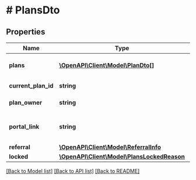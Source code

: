 # # PlansDto

## Properties

Name | Type | Description | Notes
------------ | ------------- | ------------- | -------------
**plans** | [**\OpenAPI\Client\Model\PlanDto[]**](PlanDto.md) | The available plans. |
**current_plan_id** | **string** | The current plan id. | [optional]
**plan_owner** | **string** | The plan owner. | [optional]
**portal_link** | **string** | The link to the management portal. | [optional]
**referral** | [**\OpenAPI\Client\Model\ReferralInfo**](ReferralInfo.md) |  | [optional]
**locked** | [**\OpenAPI\Client\Model\PlansLockedReason**](PlansLockedReason.md) |  |

[[Back to Model list]](../../README.md#models) [[Back to API list]](../../README.md#endpoints) [[Back to README]](../../README.md)
